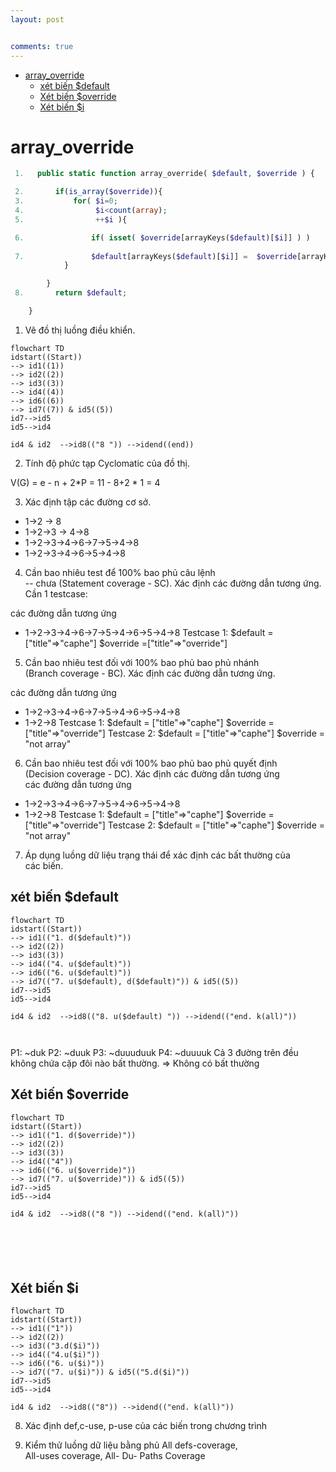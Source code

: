 ```yaml
---
layout: post


comments: true
---
```



<ul>
<li><a href="#array_override">array_override</a>
<ul>
<li><a href="#xét-biến-default">xét biến $default</a></li>
<li><a href="#xét-biến-override">Xét biến $override</a></li>
<li><a href="#xét-biến-i">Xét biến $i</a></li>
</ul>
</li>
</ul>




# array_override

```php
 1.   public static function array_override( $default, $override ) {

 2.       if(is_array($override)){       	
 3.           for( $i=0; 
 4.                $i<count(array);
 5.                ++$i ){

 6.               if( isset( $override[arrayKeys($default)[$i]] ) ) 
 
 7.               $default[arrayKeys($default)[$i]] =  $override[arrayKeys($default)[$i]];
            }

        }
 8.       return $default;

    }
```

1. Vẽ đồ thị luồng điều khiển.  
```mermaid
flowchart TD
idstart((Start)) 
--> id1((1))
--> id2((2))
--> id3((3)) 
--> id4((4))
--> id6((6))
--> id7((7)) & id5((5)) 
id7-->id5
id5-->id4

id4 & id2  -->id8(("8 ")) -->idend((end))
```

2. Tính độ phức tạp Cyclomatic của đồ thị.  

V(G) 
= e - n + 2\*P
= 11 - 8+2 \* 1 
= 4

3. Xác định tập các đường cơ sở.  
- 1->2 -> 8
- 1->2->3 -> 4->8
- 1->2->3->4->6->7->5->4->8
- 1->2->3->4->6->5->4->8
  
4. Cần bao nhiêu test để 100% bao phủ câu lệnh  
-- chưa
(Statement coverage - SC). Xác định các đường dẫn tương ứng.  
Cần 1 testcase:


các đường dẫn tương ứng
- 1->2->3->4->6->7->5->4->6->5->4->8
Testcase 1:
$default = ["title"=>"caphe"]
$override =["title"=>"override"] 

5. Cần bao nhiêu test đối với 100% bao phủ bao phủ nhánh  
(Branch coverage - BC). Xác định các đường dẫn tương ứng.  

các đường dẫn tương ứng
- 1->2->3->4->6->7->5->4->6->5->4->8
- 1->2->8
Testcase 1:
$default = ["title"=>"caphe"]
$override =["title"=>"override"] 
Testcase 2:
$default = ["title"=>"caphe"]
$override = "not array"

6. Cần bao nhiêu test đối với 100% bao phủ bao phủ quyết định  
(Decision coverage - DC). Xác định các đường dẫn tương ứng  
các đường dẫn tương ứng
- 1->2->3->4->6->7->5->4->6->5->4->8
- 1->2->8
Testcase 1:
$default = ["title"=>"caphe"]
$override =["title"=>"override"] 
Testcase 2:
$default = ["title"=>"caphe"]
$override = "not array"
  
7. Áp dụng luồng dữ liệu trạng thái  để xác định các bất thường của  
các biến.  
## xét biến $default

```mermaid
flowchart TD
idstart((Start)) 
--> id1(("1. d($default)"))
--> id2((2))
--> id3((3)) 
--> id4(("4. u($default)"))
--> id6(("6. u($default)"))
--> id7(("7. u($default), d($default)")) & id5((5)) 
id7-->id5
id5-->id4

id4 & id2  -->id8(("8. u($default) ")) -->idend(("end. k(all)"))



```
P1: ~duk
P2: ~duuk
P3: ~duuuduuk
P4: ~duuuuk
Cả 3 đường trên đều không chứa cặp đôi nào bất thường. 
⇒ Không có bất thường
## Xét biến $override

```mermaid
flowchart TD
idstart((Start)) 
--> id1(("1. d($override)"))
--> id2((2))
--> id3((3)) 
--> id4(("4"))
--> id6(("6. u($override)"))
--> id7(("7. u($override)")) & id5((5)) 
id7-->id5
id5-->id4

id4 & id2  -->id8(("8 ")) -->idend(("end. k(all)"))






```
## Xét biến $i

```mermaid
flowchart TD
idstart((Start)) 
--> id1(("1"))
--> id2((2))
--> id3(("3.d($i)")) 
--> id4(("4.u($i)"))
--> id6(("6. u($i)"))
--> id7(("7. u($i)")) & id5(("5.d($i)")) 
id7-->id5
id5-->id4

id4 & id2  -->id8(("8")) -->idend(("end. k(all)"))
```

8. Xác định def,c-use, p-use của các biến trong chương trình  


  
9. Kiểm thử luồng dữ liệu bằng phủ All defs-coverage,  
All-uses coverage, All- Du- Paths Coverage

